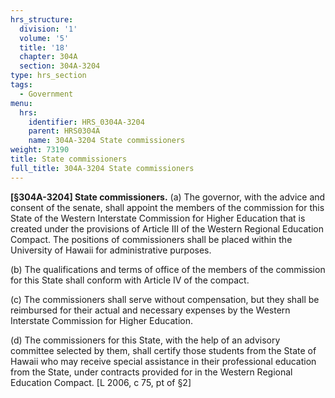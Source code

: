 ```yaml
---
hrs_structure:
  division: '1'
  volume: '5'
  title: '18'
  chapter: 304A
  section: 304A-3204
type: hrs_section
tags:
  - Government
menu:
  hrs:
    identifier: HRS_0304A-3204
    parent: HRS0304A
    name: 304A-3204 State commissioners
weight: 73190
title: State commissioners
full_title: 304A-3204 State commissioners
---
```

**[§304A-3204] State commissioners.** (a) The governor, with the advice and consent of the senate, shall appoint the members of the commission for this State of the Western Interstate Commission for Higher Education that is created under the provisions of Article III of the Western Regional Education Compact. The positions of commissioners shall be placed within the University of Hawaii for administrative purposes.

(b) The qualifications and terms of office of the members of the commission for this State shall conform with Article IV of the compact.

(c) The commissioners shall serve without compensation, but they shall be reimbursed for their actual and necessary expenses by the Western Interstate Commission for Higher Education.

(d) The commissioners for this State, with the help of an advisory committee selected by them, shall certify those students from the State of Hawaii who may receive special assistance in their professional education from the State, under contracts provided for in the Western Regional Education Compact. [L 2006, c 75, pt of §2]